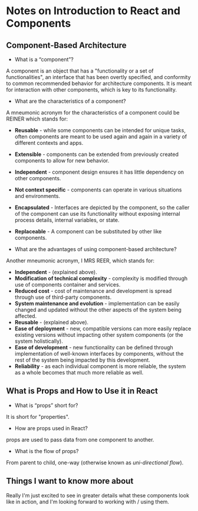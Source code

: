 
# Notes on Introduction to React and Components

## Component-Based Architecture

- What is a “component”?

A component is an object that has a "functionality or a set of functionalities", an interface that has been overtly specified, and conformity to common recommended behavior for architecture components. It is meant for interaction with other components, which is key to its functionality. 

- What are the characteristics of a component?

A mneumonic acronym for the characteristics of a component could be REINER which stands for:

- **Reusable** - while some components can be intended for unique tasks, often components are meant to be used again and again in a variety of different contexts and apps.
- **Extensible** - components can be extended from previously created components to allow for new behavior.
- **Independent** - component design ensures it has little dependency on other components.
- **Not context specific** - components can operate in various situations and environments.
- **Encapsulated** - Interfaces are depicted by the component, so the caller of the component can use its functionality without exposing internal process details, internal variables, or state.
- **Replaceable** - A component can be substituted by other like components.

- What are the advantages of using component-based architecture?

Another mneumonic acronym, I MRS REER, which stands for:

- **Independent** - (explained above).
- **Modification of technical complexity** - complexity is modified through use of components container and services.
- **Reduced cost** - cost of maintenance and development is spread through use of third-party components.
- **System maintenance and evolution** - implementation can be easily changed and updated without the other aspects of the system being affected.
- **Reusable** - (explained above).
- **Ease of deployment** - new, compatible versions can more easily replace existing versions without impacting other system components (or the system holistically).
- **Ease of development** - new functionality can be defined through implementation of well-known interfaces by components, without the rest of the system being impacted by this development.
- **Reliability** - as each individual component is more reliable, the system as a whole becomes that much more reliable as well.

## What is Props and How to Use it in React

- What is “props” short for?

It is short for "properties".

- How are props used in React?

props are used to pass data from one component to another.

- What is the flow of props?

From parent to child, one-way (otherwise known as *uni-directional flow*).

## Things I want to know more about

Really I'm just excited to see in greater details what these components look like in action, and I'm looking forward to working with / using them.
